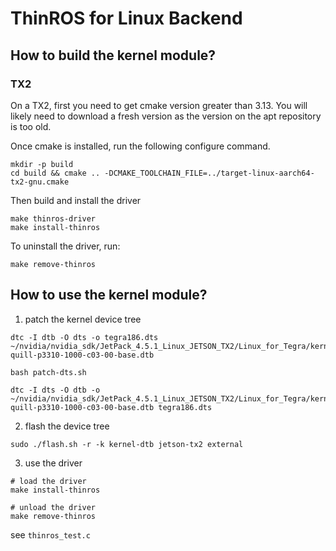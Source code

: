 # ThinROS for Linux Backend

## How to build the kernel module?

### TX2

On a TX2, first you need to get cmake version greater than 3.13. You will likely need to download a fresh version as the version on the apt repository is too old.

Once cmake is installed, run the following configure command.

```shell
mkdir -p build
cd build && cmake .. -DCMAKE_TOOLCHAIN_FILE=../target-linux-aarch64-tx2-gnu.cmake
```

Then build and install the driver

```shell
make thinros-driver
make install-thinros
```

To uninstall the driver, run:

```shell
make remove-thinros
```

## How to use the kernel module?

1. patch the kernel device tree

```shell
dtc -I dtb -O dts -o tegra186.dts ~/nvidia/nvidia_sdk/JetPack_4.5.1_Linux_JETSON_TX2/Linux_for_Tegra/kernel/dtb/tegra186-quill-p3310-1000-c03-00-base.dtb

bash patch-dts.sh

dtc -I dts -O dtb -o ~/nvidia/nvidia_sdk/JetPack_4.5.1_Linux_JETSON_TX2/Linux_for_Tegra/kernel/dtb/tegra186-quill-p3310-1000-c03-00-base.dtb tegra186.dts
```

2. flash the device tree

```shell
sudo ./flash.sh -r -k kernel-dtb jetson-tx2 external
```

3. use the driver

```shell
# load the driver
make install-thinros

# unload the driver
make remove-thinros
```

see `thinros_test.c`

